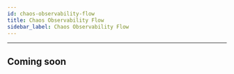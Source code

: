 ```yaml
---
id: chaos-observability-flow
title: Chaos Observability Flow
sidebar_label: Chaos Observability Flow
---
```


---

## Coming soon
